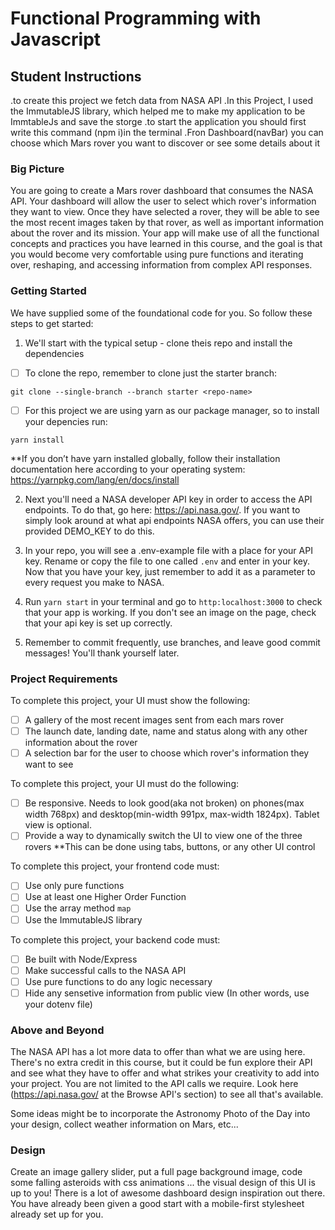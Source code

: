 # Functional Programming with Javascript

## Student Instructions

.to create this project we fetch data from NASA API
.In this Project, I used the ImmutableJS library, which helped me to make my application to be ImmtableJs and save the storge
.to start the application you should first write this command (npm i)in the terminal
.Fron Dashboard(navBar) you can choose which Mars rover you want to discover or see some details about it

### Big Picture

You are going to create a Mars rover dashboard that consumes the NASA API. Your dashboard will allow the user to select which rover's information they want to view. Once they have selected a rover, they will be able to see the most recent images taken by that rover, as well as important information about the rover and its mission. Your app will make use of all the functional concepts and practices you have learned in this course, and the goal is that you would become very comfortable using pure functions and iterating over, reshaping, and accessing information from complex API responses.

### Getting Started

We have supplied some of the foundational code for you. So follow these steps to get started:

1. We'll start with the typical setup - clone theis repo and install the dependencies

-   [ ] To clone the repo, remember to clone just the starter branch:

`git clone --single-branch --branch starter <repo-name>`

-   [ ] For this project we are using yarn as our package manager, so to install your depencies run:

`yarn install`

\*\*If you don’t have yarn installed globally, follow their installation documentation here according to your operating system: https://yarnpkg.com/lang/en/docs/install

2. Next you'll need a NASA developer API key in order to access the API endpoints. To do that, go here: https://api.nasa.gov/. If you want to simply look around at what api endpoints NASA offers, you can use their provided DEMO_KEY to do this.

3. In your repo, you will see a .env-example file with a place for your API key. Rename or copy the file to one called `.env` and enter in your key. Now that you have your key, just remember to add it as a parameter to every request you make to NASA.

4. Run `yarn start` in your terminal and go to `http:localhost:3000` to check that your app is working. If you don't see an image on the page, check that your api key is set up correctly.

5. Remember to commit frequently, use branches, and leave good commit messages! You'll thank yourself later.

### Project Requirements

To complete this project, your UI must show the following:

-   [ ] A gallery of the most recent images sent from each mars rover
-   [ ] The launch date, landing date, name and status along with any other information about the rover
-   [ ] A selection bar for the user to choose which rover's information they want to see

To complete this project, your UI must do the following:

-   [ ] Be responsive. Needs to look good(aka not broken) on phones(max width 768px) and desktop(min-width 991px, max-width 1824px). Tablet view is optional.
-   [ ] Provide a way to dynamically switch the UI to view one of the three rovers
        \*\*This can be done using tabs, buttons, or any other UI control

To complete this project, your frontend code must:

-   [ ] Use only pure functions
-   [ ] Use at least one Higher Order Function
-   [ ] Use the array method `map`
-   [ ] Use the ImmutableJS library

To complete this project, your backend code must:

-   [ ] Be built with Node/Express
-   [ ] Make successful calls to the NASA API
-   [ ] Use pure functions to do any logic necessary
-   [ ] Hide any sensetive information from public view (In other words, use your dotenv file)

### Above and Beyond

The NASA API has a lot more data to offer than what we are using here. There's no extra credit in this course, but it could be fun explore their API and see what they have to offer and what strikes your creativity to add into your project. You are not limited to the API calls we require. Look here (https://api.nasa.gov/ at the Browse API's section) to see all that's available.

Some ideas might be to incorporate the Astronomy Photo of the Day into your design, collect weather information on Mars, etc...

### Design

Create an image gallery slider, put a full page background image, code some falling asteroids with css animations ... the visual design of this UI is up to you! There is a lot of awesome dashboard design inspiration out there. You have already been given a good start with a mobile-first stylesheet already set up for you.
